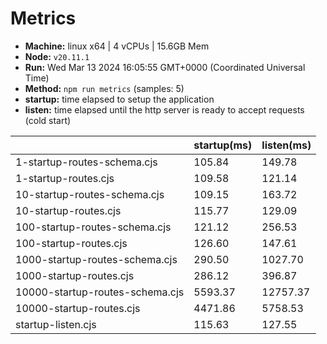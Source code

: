 # Metrics
* __Machine:__ linux x64 | 4 vCPUs | 15.6GB Mem
* __Node:__ `v20.11.1`
* __Run:__ Wed Mar 13 2024 16:05:55 GMT+0000 (Coordinated Universal Time)
* __Method:__ `npm run metrics` (samples: 5)
* __startup:__ time elapsed to setup the application
* __listen:__ time elapsed until the http server is ready to accept requests (cold start)

| | startup(ms) | listen(ms) |
|-| -       | -      |
| 1-startup-routes-schema.cjs | 105.84 | 149.78 |
| 1-startup-routes.cjs | 109.58 | 121.14 |
| 10-startup-routes-schema.cjs | 109.15 | 163.72 |
| 10-startup-routes.cjs | 115.77 | 129.09 |
| 100-startup-routes-schema.cjs | 121.12 | 256.53 |
| 100-startup-routes.cjs | 126.60 | 147.61 |
| 1000-startup-routes-schema.cjs | 290.50 | 1027.70 |
| 1000-startup-routes.cjs | 286.12 | 396.87 |
| 10000-startup-routes-schema.cjs | 5593.37 | 12757.37 |
| 10000-startup-routes.cjs | 4471.86 | 5758.53 |
| startup-listen.cjs | 115.63 | 127.55 |
